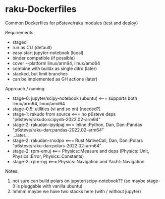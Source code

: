 # raku-Dockerfiles
Common Dockerfiles for p6steve/raku modules (test and deploy)

Requirements:
* staged
* run as CLI (default)
* easy start jupyter-notebook (local)
* binder compatible (if possible)
* cover --platform linux/arm64, linux/amd64
* combine with buildx as single ditro (later)
* stacked, but limit branches
* can be implemented as GH actions (later)

Approach / naming:
* stage-0: jupyter/scipy-notebook (ubuntu)   <=== supports both linux/arm64, linux/amd64
* stage-0.5: utilities (vi and so on)   [needed?]
* stage-1: rakudo from source                <=== no p6steve deps "p6steve/rakudo:scipynb-2022.02-arm64"
* stage-2: rakudan-ipydpaj                   <=== Inline::Python, Dan, Dan::Pandas "p6steve/raku-dan:pandas-2022.02-arm64"
* ...later...
* stage-2: rakudan-rncdpo                    <=== Rust NativeCall, Dan, Dan::Polars "p6steve/raku-dan:polars-2022.02-arm64"
* stage-2: rpm-emuj                          <=== Physics::Measure and deps (Physics::Unit, Physics::Error, Physics::Constants)
* stage-3: rpm-nyj                           <=== Physics::Navigation and Yacht::Navigation

Notes:
1. not sure can build polars on jupyter/scipy-notebook?? (so maybe stage-0 is pluggable with vanilla ubuntu)
2. hmmm maybe we have two stacks here (with / without jupyter)
